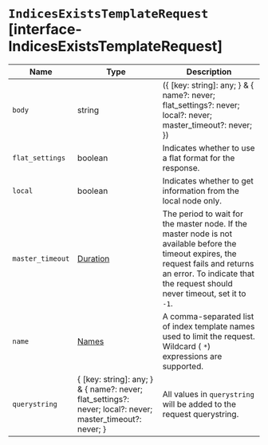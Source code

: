 # `IndicesExistsTemplateRequest` [interface-IndicesExistsTemplateRequest]

| Name | Type | Description |
| - | - | - |
| `body` | string | ({ [key: string]: any; } & { name?: never; flat_settings?: never; local?: never; master_timeout?: never; }) | All values in `body` will be added to the request body. |
| `flat_settings` | boolean | Indicates whether to use a flat format for the response. |
| `local` | boolean | Indicates whether to get information from the local node only. |
| `master_timeout` | [Duration](./Duration.md) | The period to wait for the master node. If the master node is not available before the timeout expires, the request fails and returns an error. To indicate that the request should never timeout, set it to `-1`. |
| `name` | [Names](./Names.md) | A comma-separated list of index template names used to limit the request. Wildcard ( `*`) expressions are supported. |
| `querystring` | { [key: string]: any; } & { name?: never; flat_settings?: never; local?: never; master_timeout?: never; } | All values in `querystring` will be added to the request querystring. |
